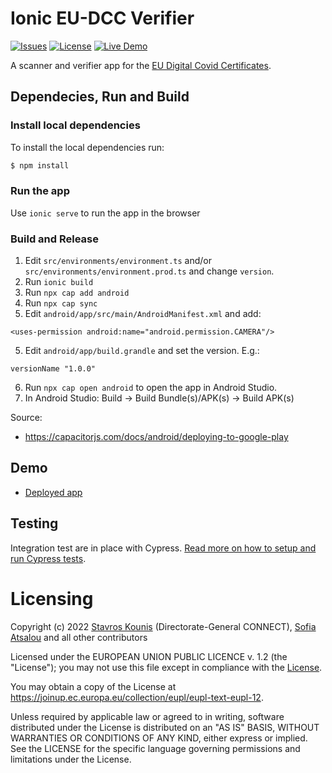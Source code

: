 # Ionic EU-DCC Verifier
[![Issues](https://img.shields.io/github/issues/ehn-dcc-development/eu-dcc-verifier-ionic?style=for-the-badge)](https://github.com/ehn-dcc-development/eu-dcc-verifier-ionic/issues) [![License](https://img.shields.io/github/license/ehn-dcc-development/eu-dcc-verifier-ionic?style=for-the-badge)](https://github.com/ehn-dcc-development/eu-dcc-verifier-ionic#licensing) [![Live Demo](https://img.shields.io/badge/Live-Demo-green?style=for-the-badge)](https://eu-dcc-verifier.web.app/)

A scanner and verifier app for the [EU Digital Covid Certificates](https://github.com/ehn-dcc-development/hcert-spec).

## Dependecies, Run and Build

### Install local dependencies
To install the local dependencies run:

```bash
$ npm install
```

### Run the app
Use `ionic serve` to run the app in the browser

### Build and Release
1. Edit `src/environments/environment.ts` and/or `src/environments/environment.prod.ts` and change `version`.
2. Run `ionic build`
2. Run `npx cap add android`
3. Run `npx cap sync`
4. Edit `android/app/src/main/AndroidManifest.xml` and add:
```
<uses-permission android:name="android.permission.CAMERA"/>
```
5. Edit `android/app/build.grandle` and set the version. E.g.:
```
versionName "1.0.0"
```
6. Run `npx cap open android` to open the app in Android Studio.
7. In Android Studio: Build -> Build Bundle(s)/APK(s) -> Build APK(s)

Source:
- https://capacitorjs.com/docs/android/deploying-to-google-play

## Demo
* [Deployed app](https://eu-dcc.web.app/home)

## Testing 
Integration test are in place with Cypress. [Read more on how to setup and run Cypress tests](https://github.com/skounis/eu-dcc-validation/wiki/E2E-Tests---Setup-and-Run).

# Licensing
Copyright (c) 2022 [Stavros Kounis](https://github.com/skounis) (Directorate-General CONNECT), [Sofia Atsalou](https://github.com/satsalou) and all other contributors

Licensed under the EUROPEAN UNION PUBLIC LICENCE v. 1.2 (the "License"); you may not use this file except in compliance with the [License](./LICENSE.txt).

You may obtain a copy of the License at https://joinup.ec.europa.eu/collection/eupl/eupl-text-eupl-12.

Unless required by applicable law or agreed to in writing, software distributed under the License is distributed on an "AS IS" BASIS, WITHOUT WARRANTIES OR CONDITIONS OF ANY KIND, either express or implied. See the LICENSE for the specific language governing permissions and limitations under the License.



